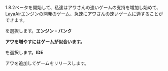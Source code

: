 

1.8.2ベータを開始して、私達はアワさんの速いゲームの支持を増加し始めて、LayaAirエンジンの開発のゲーム、急速にアワさんの速いゲームに適することができます。

を選択します。**エンジン・バンク**


  **アワを増やすにはゲームが似合います。**

を選択します。**IDE**

アワを追加してゲームをリリースします。
